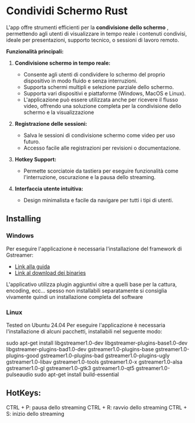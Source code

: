 Condividi Schermo Rust
======================

L'app offre strumenti efficienti per la  **condivisione dello schermo** , permettendo agli utenti di visualizzare in tempo reale i contenuti condivisi, ideale per presentazioni, supporto tecnico, o sessioni di lavoro remoto.

**Funzionalità principali:**

1. **Condivisione schermo in tempo reale:**

   * Consente agli utenti di condividere lo schermo del proprio dispositivo in modo fluido e senza interruzioni.
   * Supporta schermi multipli e selezione parziale dello schermo.
   * Supporta vari dispositivi e piattaforme (Windows, MacOS e Linux).
   * L'applicazione può essere utilizzata anche per ricevere il flusso video, offrendo una soluzione completa per la condivisione dello schermo e la visualizzazione
2. **Registrazione delle sessioni:**

   * Salva le sessioni di condivisione schermo come video per uso futuro.
   * Accesso facile alle registrazioni per revisioni o documentazione.
3. **Hotkey Support:**

   * Permette scorciatoie da tastiera per eseguire funzionalità come l'interruzione, oscurazione e la pausa dello streaming.
4. **Interfaccia utente intuitiva:**

   * Design minimalista e facile da navigare per tutti i tipi di utenti.

## Installing

### Windows

Per eseguire l'applicazione è necessaria l'installazione del framework di Gstreamer:

* [Link alla guida](https://gstreamer.freedesktop.org/documentation/installing/on-windows.html?gi-language=c)
* [Link al download dei binaries](https://gstreamer.freedesktop.org/download/#windows)

L'applicativo utilizza plugin aggiuntivi oltre a quelli base per la cattura, encoding, ecc... spesso non installabili separatamente
si consiglia vivamente quindi un installazione completa del software

### Linux
Tested on Ubuntu 24.04 
Per eseguire l'applicazione è necessaria l'installazione di alcuni  pacchetti, installabili nel seguente modo:

sudo apt-get install libgstreamer1.0-dev libgstreamer-plugins-base1.0-dev libgstreamer-plugins-bad1.0-dev gstreamer1.0-plugins-base gstreamer1.0-plugins-good gstreamer1.0-plugins-bad gstreamer1.0-plugins-ugly gstreamer1.0-libav gstreamer1.0-tools gstreamer1.0-x gstreamer1.0-alsa gstreamer1.0-gl gstreamer1.0-gtk3 gstreamer1.0-qt5 gstreamer1.0-pulseaudio
sudo apt-get install build-essential


## HotKeys:

CTRL + P: pausa dello streaming
CTRL + R: ravvio dello streaming
CTRL + S: inizio dello streaming
